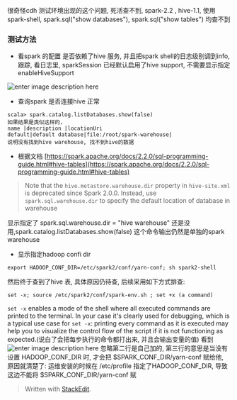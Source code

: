 很奇怪cdh 测试环境出现的这个问题, 死活查不到, spark-2.2 , hive-1.1, 使用spark-shell, spark.sql("show databases"), spark.sql("show tables") 均查不到

### 测试方法
* 看spark 的配置 是否依赖了hive 服务, 并且把spark shell的日志级别调到info, 跟踪, 看日志里, sparkSession 已经默认启用了hive support, 不需要显示指定 enableHiveSupport

![enter image description here](https://drive.google.com/uc?id=1EMvPfK4EHC1TQDEScJWgOzV6vRM__vkq)

* 查询spark 是否连接hive 正常
```
scala> spark.catalog.listDatabases.show(false) 
如果结果是类似这样的， 
name |description |locationUri
default|default database|file:/root/spark-warehouse|
说明没有找到hive warehouse, 找不到hive的数据
```

* 根据文档 [https://spark.apache.org/docs/2.2.0/sql-programming-guide.html#hive-tables](https://spark.apache.org/docs/2.2.0/sql-programming-guide.html#hive-tables)
> Note that the `hive.metastore.warehouse.dir` property in `hive-site.xml` is deprecated since Spark 2.0.0. Instead, use `spark.sql.warehouse.dir` to specify the default location of database in warehouse

显示指定了 spark.sql.warehouse.dir = "hive warehouse" 还是没用,spark.catalog.listDatabases.show(false) 这个命令输出仍然是单独的spark warehouse

* 显示指定hadoop confi dir

```
export HADOOP_CONF_DIR=/etc/spark2/conf/yarn-conf; sh spark2-shell 

```
然后终于查到了hive 表, 具体原因仍待查, 后续采用如下方式排查: 
```
set -x; source /etc/spark2/conf/spark-env.sh ; set +x (a command)
```
`set -x` enables a mode of the shell where all executed commands are printed to the terminal. In your case it's clearly used for debugging, which is a typical use case for `set -x`: printing every command as it is executed may help you to visualize the control flow of the script if it is not functioning as expected.(说白了会把每步执行的命令都打出来, 并且会输出变量的值)
看到
![enter image description here](https://drive.google.com/uc?id=1jJkq4OdxsnM170RoNGJ0SuzbkfcmSwsy)
忽略第二行是自己加的, 第三行的意思是当没有设置 HADOOP_CONF_DIR 时, 才会把 $SPARK_CONF_DIR/yarn-conf 赋给他, 原因就清楚了: 
运维安装的时候在 /etc/profile 指定了HADOOP_CONF_DIR, 导致这边不能将 $SPARK_CONF_DIR/yarn-conf 赋
> Written with [StackEdit](https://stackedit.io/).
<!--stackedit_data:
eyJoaXN0b3J5IjpbLTU2ODU5NzMzMywtNzg3MzM3OTg3LC04ND
QwOTY2ODAsLTE5MDE0MDAxNzIsLTE4Mjg2Mjc1OTFdfQ==
-->